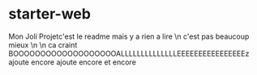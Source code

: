 # starter-web
Mon Joli Projetc'est le readme mais y a rien a lire
\n c'est pas beaucoup mieux
\n \n ca craint
BOOOOOOOOOOOOOOOOOOOALLLLLLLLLLLLLLEEEEEEEEEEEEEEEEz
ajoute encore
ajoute encore et encore
